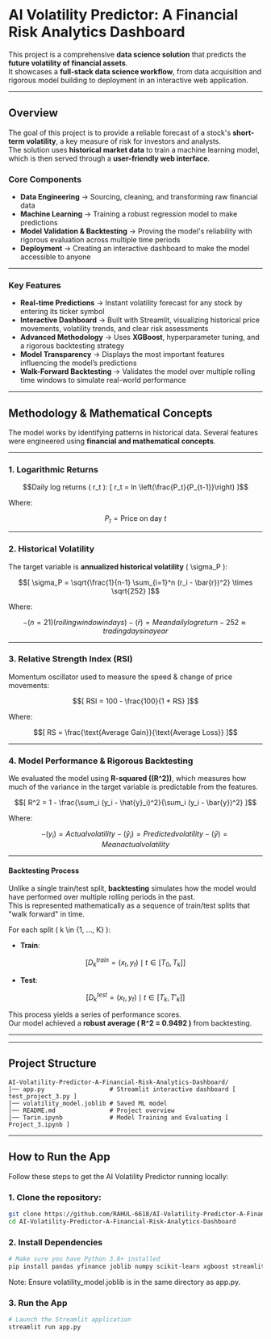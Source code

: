 # AI Volatility Predictor: A Financial Risk Analytics Dashboard

This project is a comprehensive **data science solution** that predicts the **future volatility of financial assets**.  
It showcases a **full-stack data science workflow**, from data acquisition and rigorous model building to deployment in an interactive web application.

---

##  Overview
The goal of this project is to provide a reliable forecast of a stock's **short-term volatility**, a key measure of risk for investors and analysts.  
The solution uses **historical market data** to train a machine learning model, which is then served through a **user-friendly web interface**.

###  Core Components
- **Data Engineering** → Sourcing, cleaning, and transforming raw financial data  
- **Machine Learning** → Training a robust regression model to make predictions  
- **Model Validation & Backtesting** → Proving the model's reliability with rigorous evaluation across multiple time periods  
- **Deployment** → Creating an interactive dashboard to make the model accessible to anyone  

---

###  Key Features
- **Real-time Predictions** → Instant volatility forecast for any stock by entering its ticker symbol  
- **Interactive Dashboard** → Built with Streamlit, visualizing historical price movements, volatility trends, and clear risk assessments  
- **Advanced Methodology** → Uses **XGBoost**, hyperparameter tuning, and a rigorous backtesting strategy  
- **Model Transparency** → Displays the most important features influencing the model’s predictions  
- **Walk-Forward Backtesting** → Validates the model over multiple rolling time windows to simulate real-world performance  
 

---


##  Methodology & Mathematical Concepts

The model works by identifying patterns in historical data. Several features were engineered using **financial and mathematical concepts**.

---

### 1. Logarithmic Returns
```math
Daily log returns ( r_t ):

[
r_t = ln \left(\frac{P_t}{P_{t-1}}\right)
]
```
Where:  
```math
P_t = \text{Price on day } t

```
---

### 2. Historical Volatility
The target variable is **annualized historical volatility** \( \sigma_P \):
```math
[
\sigma_P = \sqrt{\frac{1}{n-1} \sum_{i=1}^n (r_i - \bar{r})^2} \times \sqrt{252}
]
```
Where:  
```math
- ( n = 21 ) (rolling window in days)  
- ( \bar{r} ) = Mean daily log return  
- 252 ≈ trading days in a year  
```
---

### 3. Relative Strength Index (RSI)
Momentum oscillator used to measure the speed & change of price movements:
```math
[
RSI = 100 - \frac{100}{1 + RS}
]
```
Where:
```math
[
RS = \frac{\text{Average Gain}}{\text{Average Loss}}
]
```
---

### 4. Model Performance & Rigorous Backtesting

We evaluated the model using **R-squared (\(R^2\))**, which measures how much of the variance in the target variable is predictable from the features.
```math
[
R^2 = 1 - \frac{\sum_i (y_i - \hat{y}_i)^2}{\sum_i (y_i - \bar{y})^2}
]
```
Where:  
```math
- ( y_i ) = Actual volatility  
- ( \hat{y}_i ) = Predicted volatility  
- ( \bar{y} ) = Mean actual volatility  
```
---

#### Backtesting Process
Unlike a single train/test split, **backtesting** simulates how the model would have performed over multiple rolling periods in the past.  
This is represented mathematically as a sequence of train/test splits that "walk forward" in time.

For each split \( k \in \{1, …, K\} \):

- **Train**:
```math 
[
D^{train}_k = {(x_t, y_t) \mid t \in [T_0, T_k]}
]
```
- **Test**:
```math
[
D^{test}_k = {(x_t, y_t) \mid t \in [T_k, T'_k]}
]
```
This process yields a series of performance scores.  
Our model achieved a **robust average \( R^2 = 0.9492 \)** from backtesting.

---

---

##  Project Structure

```text
AI-Volatility-Predictor-A-Financial-Risk-Analytics-Dashboard/
│── app.py                  # Streamlit interactive dashboard [ test_project_3.py ]
│── volatility_model.joblib # Saved ML model
│── README.md               # Project overview
|── Tarin.ipynb             # Model Training and Evaluating [ Project_3.ipynb ]
```

---

## How to Run the App

Follow these steps to get the AI Volatility Predictor running locally:
### 1. Clone the repository:

```bash
git clone https://github.com/RAHUL-6618/AI-Volatility-Predictor-A-Financial-Risk-Analytics-Dashboard.git
cd AI-Volatility-Predictor-A-Financial-Risk-Analytics-Dashboard
```
### 2. Install Dependencies
```bash
# Make sure you have Python 3.8+ installed
pip install pandas yfinance joblib numpy scikit-learn xgboost streamlit matplotlib seaborn
```

Note: Ensure volatility_model.joblib is in the same directory as app.py.
### 3. Run the App
```bash
# Launch the Streamlit application
streamlit run app.py
```
